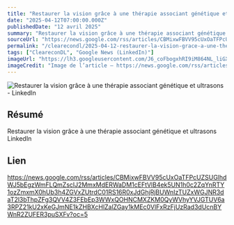 ```yaml
---
title: "Restaurer la vision grâce à une thérapie associant génétique et ultrasons - LinkedIn"
date: "2025-04-12T07:00:00.000Z"
publishedDate: "12 avril 2025"
summary: "Restaurer la vision grâce à une thérapie associant génétique et ultrasons &nbsp;&nbsp; LinkedIn"
sourceUrl: "https://news.google.com/rss/articles/CBMixwFBVV95cUxOaTFPcUZSUGlhdWJ5bEgzWmFLQmZsclJ2MmxMdERWaDM1cEFtVlB4ek5UN1h0c2ZqYnRTY1ozZmxmX0hUb3h4ZGVxZUtrdC01RS16R0xJdGhjRjBUWnIzTUZxWGJNR3daT2l3bThpZFg3QVV4Z3FEbEp3WWxQOHNCMXZKM0QyWVhyYVJGTUV6a3RPZ21kU2xKeGJmNE1kZHBXcHlZalZGay1kMEc0VlFxRzFjUzRad3dUcnBYWnR2ZUFER3puSXFv?oc=5"
permalink: "/clearecondl/2025-04-12-restaurer-la-vision-grace-a-une-therapie-associant-genetique-et-ultrasons-linked"
tags: ["CleareconDL", "Google News (LinkedIn)"]
imageUrl: "https://lh3.googleusercontent.com/J6_coFbogxhRI9iM864NL_liGXvsQp2AupsKei7z0cNNfDvGUmWUy20nuUhkREQyrpY4bEeIBuc=s0-w300"
imageCredit: "Image de l’article — https://news.google.com/rss/articles/CBMixwFBVV95cUxOaTFPcUZSUGlhdWJ5bEgzWmFLQmZsclJ2MmxMdERWaDM1cEFtVlB4ek5UN1h0c2ZqYnRTY1ozZmxmX0hUb3h4ZGVxZUtrdC01RS16R0xJdGhjRjBUWnIzTUZxWGJNR3daT2l3bThpZFg3QVV4Z3FEbEp3WWxQOHNCMXZKM0QyWVhyYVJGTUV6a3RPZ21kU2xKeGJmNE1kZHBXcHlZalZGay1kMEc0VlFxRzFjUzRad3dUcnBYWnR2ZUFER3puSXFv?oc=5"
---
```


![Restaurer la vision grâce à une thérapie associant génétique et ultrasons - LinkedIn](https://lh3.googleusercontent.com/J6_coFbogxhRI9iM864NL_liGXvsQp2AupsKei7z0cNNfDvGUmWUy20nuUhkREQyrpY4bEeIBuc=s0-w300)

## Résumé

Restaurer la vision grâce à une thérapie associant génétique et ultrasons &nbsp;&nbsp; LinkedIn

## Lien

https://news.google.com/rss/articles/CBMixwFBVV95cUxOaTFPcUZSUGlhdWJ5bEgzWmFLQmZsclJ2MmxMdERWaDM1cEFtVlB4ek5UN1h0c2ZqYnRTY1ozZmxmX0hUb3h4ZGVxZUtrdC01RS16R0xJdGhjRjBUWnIzTUZxWGJNR3daT2l3bThpZFg3QVV4Z3FEbEp3WWxQOHNCMXZKM0QyWVhyYVJGTUV6a3RPZ21kU2xKeGJmNE1kZHBXcHlZalZGay1kMEc0VlFxRzFjUzRad3dUcnBYWnR2ZUFER3puSXFv?oc=5
